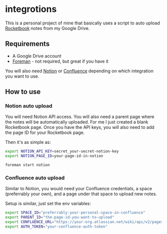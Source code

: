 # integrotions

This is a personal project of mine that basically uses a script to auto upload [Rocketbook](https://getrocketbook.com.au/) notes from my Google Drive.

## Requirements

- A Google Drive account
- [Foreman](https://github.com/ddollar/foreman) - not required, but great if you have it

You will also need [Notion](https://www.notion.so/) or [Confluence](https://www.atlassian.com/software/confluence) depending on which integration you want to use.

## How to use

### Notion auto upload

You will need Notion API access. You will also need a parent page where the notes will be automatically uploaded.
For me I just created a blank Rocketbook page. Once you have the API keys, you will also need to add the page ID for your Rocketbook page.

Then it's as simple as:

```bash
export NOTION_API_KEY=secret_your-secret-notion-key
export NOTION_PAGE_ID=your-page-id-in-notion

foreman start notion
```

### Confluence auto upload

Similar to Notion, you would need your Confluence credentials, a space (preferrably your own), and a page under that space to upload new notes.

Setup is similar, just set the env variables:

```bash
export SPACE_ID="preferrably-your-personal-space-in-confluence"
export PARENT_ID="the-page-id-you-want-to-upload"
export CONFLUENCE_URL="https://your-org.atlassian.net/wiki/api/v2/pages"
export AUTH_TOKEN="your-confluence-auth-token"
```
